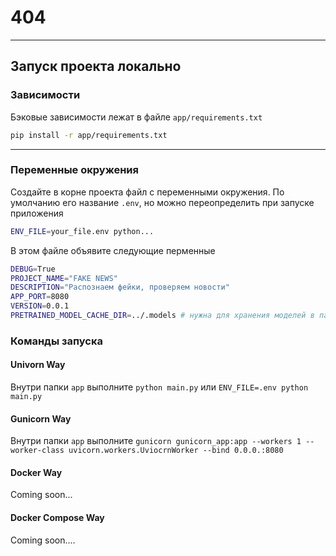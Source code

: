 # 404

----


## Запуск проекта локально

### Зависимости

Бэковые зависимости лежат в файле `app/requirements.txt`

```bash
pip install -r app/requirements.txt

```

---
### Переменные окружения

Создайте в корне проекта файл с переменными окружения. 
По умолчанию его название `.env`, но можно переопределить при запуске 
приложения 
```bash
ENV_FILE=your_file.env python...
```
В этом файле объявите следующие перменные
```bash
DEBUG=True 
PROJECT_NAME="FAKE NEWS"
DESCRIPTION="Распознаем фейки, проверяем новости"
APP_PORT=8080 
VERSION=0.0.1
PRETRAINED_MODEL_CACHE_DIR=../.models # нужна для хранения моделей в папке проекта
```

### Команды запуска

#### Univorn Way

Внутри папки `app` выполните `python main.py` или `ENV_FILE=.env python main.py`

#### Gunicorn Way 

Внутри папки `app` выполните `gunicorn gunicorn_app:app --workers 1 --worker-class uvicorn.workers.UviocrnWorker --bind 0.0.0.:8080`

#### Docker Way

Coming soon...


#### Docker Compose Way 

Coming soon....